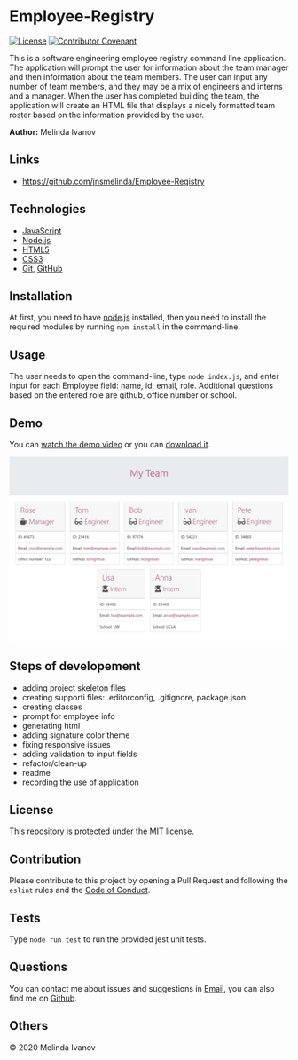 # Employee-Registry

[![License](https://img.shields.io/static/v1?label=License&message=MIT&color=green)](https://choosealicense.com/licenses/mit/)
[![Contributor Covenant](https://img.shields.io/badge/Contributor%20Covenant-v2.0%20adopted-ff69b4.svg)](https://www.contributor-covenant.org/version/2/0/code_of_conduct/)

This is a software engineering employee registry command line application. The application will prompt the user for information about the team manager and then information about the team members. The user can input any number of team members, and they may be a mix of engineers and interns and a manager. When the user has completed building the team, the application will create an HTML file that displays a nicely formatted team roster based on the information provided by the user.

**Author:** Melinda Ivanov

## Links
- https://github.com/jnsmelinda/Employee-Registry

## Technologies
- [JavaScript](https://www.javascript.com)
- [Node.js](https://nodejs.org/en/)
- [HTML5](https://en.wikipedia.org/wiki/HTML5)
- [CSS3](https://en.wikipedia.org/wiki/Cascading_Style_Sheets)
- [Git](https://git-scm.com/), [GitHub](https://github.com)

## Installation
At first, you need to have [node.js](https://nodejs.org/) installed, then you need to install the required modules by running `npm install` in the command-line.

## Usage
The user needs to open the command-line, type `node index.js`, and enter input for each Employee field: name, id, email, role. Additional questions based on the entered role are github, office number or school.

## Demo
You can [watch the demo video](https://www.youtube.com/watch?v=nw7_on4DQ5Y) or you can [download it](https://github.com/jnsmelinda/Readme-generator/raw/master/Readme-generator-demo.webm).

![demo-image](/demo/demo.png)

## Steps of developement
- adding project skeleton files
- creating supporti files: .editorconfig, .gitignore, package.json
- creating classes
- prompt for employee info
- generating html
- adding signature color theme
- fixing responsive issues
- adding validation to input fields
- refactor/clean-up
- readme
- recording the use of application

## License
This repository is protected under the [MIT](https://choosealicense.com/licenses/mit/) license.

## Contribution
Please contribute to this project by opening a Pull Request and following the `eslint` rules and the [Code of Conduct](https://www.contributor-covenant.org/version/2/0/code_of_conduct/).

## Tests
Type `node run test` to run the provided jest unit tests.

## Questions
You can contact me about issues and suggestions in [Email](mailto:jns.melinda@gmail.com), you can also find me on [Github](https://github.com/jnsmelinda).

## Others
© 2020 Melinda Ivanov
